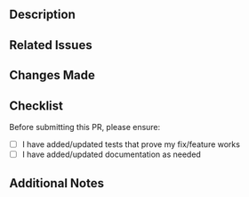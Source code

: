 ## Description

<!-- Provide a brief, clear description of the changes introduced by this PR -->

## Related Issues

<!-- Link to any related issues using the format: "Fixes #123" or "Related to #456" -->

## Changes Made

<!-- List the key changes made in this PR -->

## Checklist

Before submitting this PR, please ensure:
* [ ] I have added/updated tests that prove my fix/feature works
* [ ] I have added/updated documentation as needed

## Additional Notes

<!-- Any additional information that reviewers should know -->
